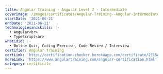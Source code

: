 ```yaml
---
title: Angular Training - Angular Level 2 - Intermediate
coverImage: /images/certificates/Angular-Training--Angular-Intermediate-Developer-Certificate.png
startDate: '2021-06-21'
endDate: '2021-06-21'
technologiesandskills: |-
  • Angular<br>
  • TypeScript<br>
whatidid: |-
  • Online Quiz, Coding Exercise, Code Review / Interview
certifier: Angular Training
certLink: 'http://certification-checker.herokuapp.com/certificate/2E15ABX'
moreLink: 'https://www.angulartraining.com/angular-certification.html'
category: certificate
---
```

